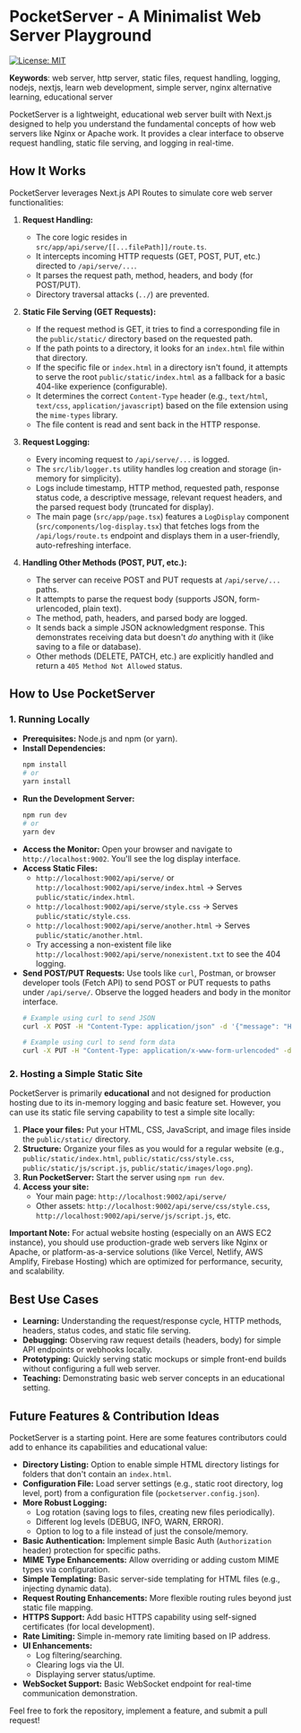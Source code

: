 
# PocketServer - A Minimalist Web Server Playground

[![License: MIT](https://img.shields.io/badge/License-MIT-yellow.svg)](https://opensource.org/licenses/MIT)

**Keywords**: web server, http server, static files, request handling, logging, nodejs, nextjs, learn web development, simple server, nginx alternative learning, educational server

PocketServer is a lightweight, educational web server built with Next.js designed to help you understand the fundamental concepts of how web servers like Nginx or Apache work. It provides a clear interface to observe request handling, static file serving, and logging in real-time.

## How It Works

PocketServer leverages Next.js API Routes to simulate core web server functionalities:

1.  **Request Handling:**
    *   The core logic resides in `src/app/api/serve/[[...filePath]]/route.ts`.
    *   It intercepts incoming HTTP requests (GET, POST, PUT, etc.) directed to `/api/serve/...`.
    *   It parses the request path, method, headers, and body (for POST/PUT).
    *   Directory traversal attacks (`../`) are prevented.

2.  **Static File Serving (GET Requests):**
    *   If the request method is GET, it tries to find a corresponding file in the `public/static/` directory based on the requested path.
    *   If the path points to a directory, it looks for an `index.html` file within that directory.
    *   If the specific file or `index.html` in a directory isn't found, it attempts to serve the root `public/static/index.html` as a fallback for a basic 404-like experience (configurable).
    *   It determines the correct `Content-Type` header (e.g., `text/html`, `text/css`, `application/javascript`) based on the file extension using the `mime-types` library.
    *   The file content is read and sent back in the HTTP response.

3.  **Request Logging:**
    *   Every incoming request to `/api/serve/...` is logged.
    *   The `src/lib/logger.ts` utility handles log creation and storage (in-memory for simplicity).
    *   Logs include timestamp, HTTP method, requested path, response status code, a descriptive message, relevant request headers, and the parsed request body (truncated for display).
    *   The main page (`src/app/page.tsx`) features a `LogDisplay` component (`src/components/log-display.tsx`) that fetches logs from the `/api/logs/route.ts` endpoint and displays them in a user-friendly, auto-refreshing interface.

4.  **Handling Other Methods (POST, PUT, etc.):**
    *   The server can receive POST and PUT requests at `/api/serve/...` paths.
    *   It attempts to parse the request body (supports JSON, form-urlencoded, plain text).
    *   The method, path, headers, and parsed body are logged.
    *   It sends back a simple JSON acknowledgment response. This demonstrates receiving data but doesn't *do* anything with it (like saving to a file or database).
    *   Other methods (DELETE, PATCH, etc.) are explicitly handled and return a `405 Method Not Allowed` status.

## How to Use PocketServer

### 1. Running Locally

*   **Prerequisites:** Node.js and npm (or yarn).
*   **Install Dependencies:**
    ```bash
    npm install
    # or
    yarn install
    ```
*   **Run the Development Server:**
    ```bash
    npm run dev
    # or
    yarn dev
    ```
*   **Access the Monitor:** Open your browser and navigate to `http://localhost:9002`. You'll see the log display interface.
*   **Access Static Files:**
    *   `http://localhost:9002/api/serve/` or `http://localhost:9002/api/serve/index.html` -> Serves `public/static/index.html`.
    *   `http://localhost:9002/api/serve/style.css` -> Serves `public/static/style.css`.
    *   `http://localhost:9002/api/serve/another.html` -> Serves `public/static/another.html`.
    *   Try accessing a non-existent file like `http://localhost:9002/api/serve/nonexistent.txt` to see the 404 logging.
*   **Send POST/PUT Requests:** Use tools like `curl`, Postman, or browser developer tools (Fetch API) to send POST or PUT requests to paths under `/api/serve/`. Observe the logged headers and body in the monitor interface.
    ```bash
    # Example using curl to send JSON
    curl -X POST -H "Content-Type: application/json" -d '{"message": "Hello Server!"}' http://localhost:9002/api/serve/data

    # Example using curl to send form data
    curl -X PUT -H "Content-Type: application/x-www-form-urlencoded" -d "user=test&value=123" http://localhost:9002/api/serve/config
    ```

### 2. Hosting a Simple Static Site

PocketServer is primarily **educational** and not designed for production hosting due to its in-memory logging and basic feature set. However, you can use its static file serving capability to test a simple site locally:

1.  **Place your files:** Put your HTML, CSS, JavaScript, and image files inside the `public/static/` directory.
2.  **Structure:** Organize your files as you would for a regular website (e.g., `public/static/index.html`, `public/static/css/style.css`, `public/static/js/script.js`, `public/static/images/logo.png`).
3.  **Run PocketServer:** Start the server using `npm run dev`.
4.  **Access your site:**
    *   Your main page: `http://localhost:9002/api/serve/`
    *   Other assets: `http://localhost:9002/api/serve/css/style.css`, `http://localhost:9002/api/serve/js/script.js`, etc.

**Important Note:** For actual website hosting (especially on an AWS EC2 instance), you should use production-grade web servers like Nginx or Apache, or platform-as-a-service solutions (like Vercel, Netlify, AWS Amplify, Firebase Hosting) which are optimized for performance, security, and scalability.

## Best Use Cases

*   **Learning:** Understanding the request/response cycle, HTTP methods, headers, status codes, and static file serving.
*   **Debugging:** Observing raw request details (headers, body) for simple API endpoints or webhooks locally.
*   **Prototyping:** Quickly serving static mockups or simple front-end builds without configuring a full web server.
*   **Teaching:** Demonstrating basic web server concepts in an educational setting.

## Future Features & Contribution Ideas

PocketServer is a starting point. Here are some features contributors could add to enhance its capabilities and educational value:

*   **Directory Listing:** Option to enable simple HTML directory listings for folders that don't contain an `index.html`.
*   **Configuration File:** Load server settings (e.g., static root directory, log level, port) from a configuration file (`pocketserver.config.json`).
*   **More Robust Logging:**
    *   Log rotation (saving logs to files, creating new files periodically).
    *   Different log levels (DEBUG, INFO, WARN, ERROR).
    *   Option to log to a file instead of just the console/memory.
*   **Basic Authentication:** Implement simple Basic Auth (`Authorization` header) protection for specific paths.
*   **MIME Type Enhancements:** Allow overriding or adding custom MIME types via configuration.
*   **Simple Templating:** Basic server-side templating for HTML files (e.g., injecting dynamic data).
*   **Request Routing Enhancements:** More flexible routing rules beyond just static file mapping.
*   **HTTPS Support:** Add basic HTTPS capability using self-signed certificates (for local development).
*   **Rate Limiting:** Simple in-memory rate limiting based on IP address.
*   **UI Enhancements:**
    *   Log filtering/searching.
    *   Clearing logs via the UI.
    *   Displaying server status/uptime.
*   **WebSocket Support:** Basic WebSocket endpoint for real-time communication demonstration.

Feel free to fork the repository, implement a feature, and submit a pull request!

